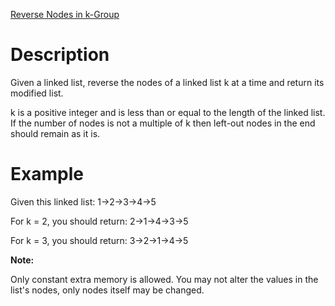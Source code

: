 [Reverse Nodes in k-Group](https://leetcode.com/problems/reverse-nodes-in-k-group/)

# Description
Given a linked list, reverse the nodes of a linked list k at a time and return its modified list.

k is a positive integer and is less than or equal to the length of the linked list. If the number of nodes is not a multiple of k then left-out nodes in the end should remain as it is.

# Example
Given this linked list: 1->2->3->4->5

For k = 2, you should return: 2->1->4->3->5

For k = 3, you should return: 3->2->1->4->5

**Note:**

Only constant extra memory is allowed.
You may not alter the values in the list's nodes, only nodes itself may be changed.
